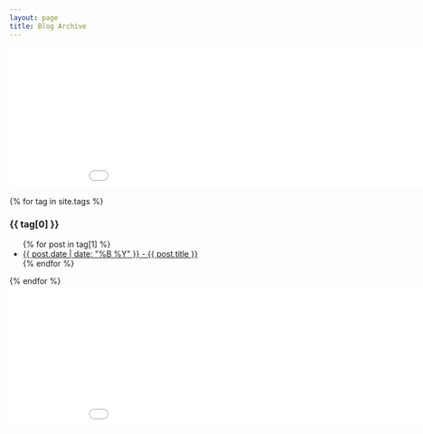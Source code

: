 ```yaml
---
layout: page
title: Blog Archive
---
```

<iframe data-aa='2046650' src='//ad.a-ads.com/2046650?size=970x250' style='width:970px; height:250px; border:0px; padding:0; overflow:hidden; background-color: transparent;'></iframe>

{% for tag in site.tags %}
  <h3>{{ tag[0] }}</h3>
  <ul>
    {% for post in tag[1] %}
      <li><a href="{{ post.url }}">{{ post.date | date: "%B %Y" }} - {{ post.title }}</a></li>
    {% endfor %}
  </ul>
{% endfor %}

<iframe data-aa='2046650' src='//ad.a-ads.com/2046650?size=970x250' style='width:970px; height:250px; border:0px; padding:0; overflow:hidden; background-color: transparent;'></iframe>
